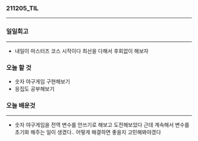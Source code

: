 ### 211205_TIL

------

### 일일회고

------

-  내일이 마스터즈 코스 시작이다  최선을 다해서 후회없이 해보자

### 오늘 할 것

-  숫자 야구게임 구현해보기
-  응집도 공부해보기

### 오늘 배운것

------

- 숫자 야구게임을 전역 변수를 안쓰기로 해보고 도전해보았다 근데 계속해서 변수를 초기화 해주는 일이 생겼다.. 어떻게 해결하면 좋을지 고민해봐야겠다
